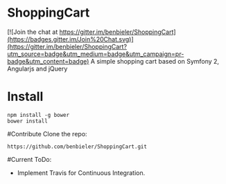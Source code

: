 # ShoppingCart

[![Join the chat at https://gitter.im/benbieler/ShoppingCart](https://badges.gitter.im/Join%20Chat.svg)](https://gitter.im/benbieler/ShoppingCart?utm_source=badge&utm_medium=badge&utm_campaign=pr-badge&utm_content=badge)
A simple shopping cart  based on Symfony 2, Angularjs and jQuery

# Install

```
npm install -g bower
bower install
```

#Contribute
Clone the repo:
```
https://github.com/benbieler/ShoppingCart.git
```

#Current ToDo:

 - Implement Travis for Continuous Integration.